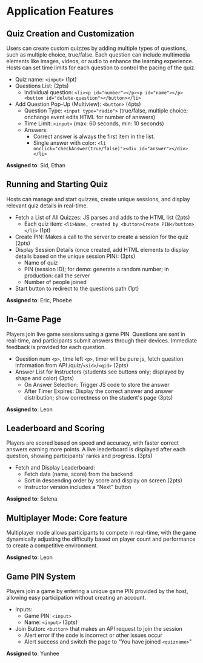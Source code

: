 # Application Features

## Quiz Creation and Customization
Users can create custom quizzes by adding multiple types of questions, such as multiple choice, true/false. Each question can include multimedia elements like images, videos, or audio to enhance the learning experience. Hosts can set time limits for each question to control the pacing of the quiz.
- Quiz name: `<input>` (1pt)
- Questions List: (2pts)
  - Individual question: `<li><p id="number"></p><p id="name"></p><button id="delete-question"></button></li>`
- Add Question Pop-Up (Multiview): `<button>` (4pts)
  - Question Type: `<input type="radio">` (true/false, multiple choice; onchange event edits HTML for number of answers)
  - Time Limit: `<input>` (max: 60 seconds, min: 10 seconds)
  - Answers:
    - Correct answer is always the first item in the list.
    - Single answer with color: `<li onclick="checkAnswer(true/false)"><div id="answer"></div></li>`

**Assigned to**: Sid, Ethan


## Running and Starting Quiz
Hosts can manage and start quizzes, create unique sessions, and display relevant quiz details in real-time.
- Fetch a List of All Quizzes: JS parses and adds to the HTML list (2pts)
  - Each quiz item: `<li>Name, created by <button>Create PIN</button></li>` (1pt)
- Create PIN: Makes a call to the server to create a session for the quiz (2pts)
- Display Session Details (once created, add HTML elements to display details based on the unique session PIN): (3pts)
  - Name of quiz
  - PIN (session ID); for demo: generate a random number; in production: call the server
  - Number of people joined
- Start button to redirect to the questions path (1pt)

**Assigned to**: Eric, Phoebe


## In-Game Page
Players join live game sessions using a game PIN. Questions are sent in real-time, and participants submit answers through their devices. Immediate feedback is provided for each question.
- Question num `<p>`, time left `<p>`, timer will be pure js, fetch question information from API /quiz/`<sid>`/`<qid>` (2pts)
- Answer List for Instructors (students see buttons only; displayed by shape and color) (3pts)
  - On Answer Selection: Trigger JS code to store the answer
  - After Timer Expires: Display the correct answer and answer distribution; show correctness on the student's page (3pts)

**Assigned to**: Leon


## Leaderboard and Scoring
Players are scored based on speed and accuracy, with faster correct answers earning more points. A live leaderboard is displayed after each question, showing participants' ranks and progress. (3pts)
- Fetch and Display Leaderboard:
  - Fetch data (name, score) from the backend
  - Sort in descending order by score and display on screen (2pts)
  - Instructor version includes a "Next" button

**Assigned to**: Selena


## Multiplayer Mode: Core feature
Multiplayer mode allows participants to compete in real-time, with the game dynamically adjusting the difficulty based on player count and performance to create a competitive environment.

**Assigned to**: Leon


## Game PIN System
Players join a game by entering a unique game PIN provided by the host, allowing easy participation without creating an account.
- Inputs:
  - Game PIN: `<input>`
  - Name: `<input>` (3pts)
- Join Button: `<button>` that makes an API request to join the session
  - Alert error if the code is incorrect or other issues occur
  - Alert success and switch the page to "You have joined `<quizname>`"

**Assigned to**: Yunhee
